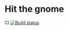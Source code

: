 # Hit the gnome

CI [![Build status](https://ci.appveyor.com/api/projects/status/6t97px4a6et58u0j?svg=true)](https://ci.appveyor.com/project/0spailona/game-hit-the-gnome-version-second)
